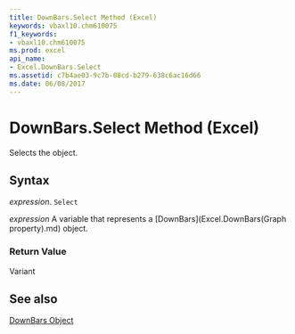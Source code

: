 ```yaml
---
title: DownBars.Select Method (Excel)
keywords: vbaxl10.chm610075
f1_keywords:
- vbaxl10.chm610075
ms.prod: excel
api_name:
- Excel.DownBars.Select
ms.assetid: c7b4ae03-9c7b-08cd-b279-638c6ac16d66
ms.date: 06/08/2017
---
```



# DownBars.Select Method (Excel)

Selects the object.


## Syntax

 _expression_. `Select`

 _expression_ A variable that represents a [DownBars](Excel.DownBars(Graph property).md) object.


### Return Value

Variant


## See also


[DownBars Object](Excel.DownBars(object).md)

